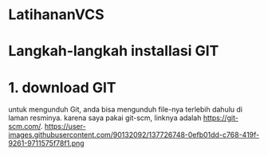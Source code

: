 # LatihananVCS
# Langkah-langkah installasi GIT
# 1. download GIT 
untuk mengunduh Git, anda bisa mengunduh file-nya terlebih dahulu di laman resminya. karena saya pakai git-scm, linknya adalah https://git-scm.com/.
https://user-images.githubusercontent.com/90132092/137726748-0efb01dd-c768-419f-9261-9711575f78f1.png
